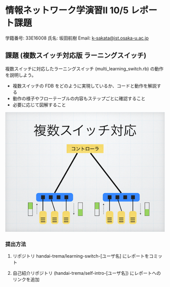 # 情報ネットワーク学演習Ⅱ 10/5 レポート課題

学籍番号: 33E16008  氏名: 坂田航樹  Email: k-sakata@ist.osaka-u.ac.jp

## 課題 (複数スイッチ対応版 ラーニングスイッチ)

複数スイッチに対応したラーニングスイッチ (multi_learning_switch.rb) の動作を説明しよう。

* 複数スイッチの FDB をどのように実現しているか、コードと動作を解説する
* 動作の様子やフローテーブルの内容もステップごとに確認すること
* 必要に応じて図解すること

![](multi_learning_switch.jpeg)

### 提出方法

1. リポジトリ handai-trema/learning-switch-[ユーザ名] にレポートをコミット

2. 自己紹介リポジトリ (handai-trema/self-intro-[ユーザ名]) にレポートへのリンクを追加
